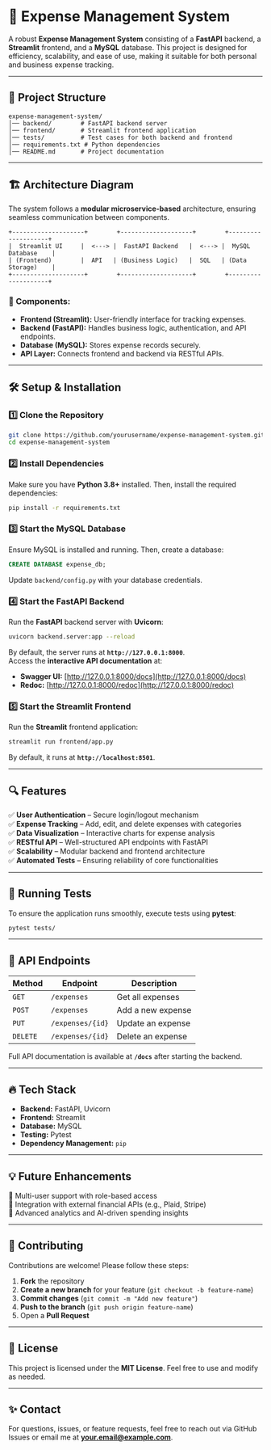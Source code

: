 # 🚀 Expense Management System

A robust **Expense Management System** consisting of a **FastAPI** backend, a **Streamlit** frontend, and a **MySQL** database. This project is designed for efficiency, scalability, and ease of use, making it suitable for both personal and business expense tracking.

---

## 📁 Project Structure  

```
expense-management-system/
│── backend/        # FastAPI backend server
│── frontend/       # Streamlit frontend application
│── tests/          # Test cases for both backend and frontend
│── requirements.txt # Python dependencies
│── README.md       # Project documentation
```  

---

## 🏗️ Architecture Diagram

The system follows a **modular microservice-based** architecture, ensuring seamless communication between components.  

```plaintext
+--------------------+        +--------------------+        +--------------------+
|  Streamlit UI     |  <---> |  FastAPI Backend   |  <---> |  MySQL Database    |
| (Frontend)        |  API   | (Business Logic)   |  SQL   | (Data Storage)    |
+--------------------+        +--------------------+        +--------------------+
```

### 📌 Components:
- **Frontend (Streamlit):** User-friendly interface for tracking expenses.
- **Backend (FastAPI):** Handles business logic, authentication, and API endpoints.
- **Database (MySQL):** Stores expense records securely.
- **API Layer:** Connects frontend and backend via RESTful APIs.

---

## 🛠️ Setup & Installation  

### 1️⃣ Clone the Repository  
```bash
git clone https://github.com/yourusername/expense-management-system.git
cd expense-management-system
```

### 2️⃣ Install Dependencies  
Make sure you have **Python 3.8+** installed. Then, install the required dependencies:  
```bash
pip install -r requirements.txt
```

### 3️⃣ Start the MySQL Database  
Ensure MySQL is installed and running. Then, create a database:  
```sql
CREATE DATABASE expense_db;
```
Update `backend/config.py` with your database credentials.

### 4️⃣ Start the FastAPI Backend  
Run the **FastAPI** backend server with **Uvicorn**:  
```bash
uvicorn backend.server:app --reload
```
By default, the server runs at **`http://127.0.0.1:8000`**.  
Access the **interactive API documentation** at:  
- **Swagger UI:** [http://127.0.0.1:8000/docs](http://127.0.0.1:8000/docs)  
- **Redoc:** [http://127.0.0.1:8000/redoc](http://127.0.0.1:8000/redoc)  

### 5️⃣ Start the Streamlit Frontend  
Run the **Streamlit** frontend application:  
```bash
streamlit run frontend/app.py
```
By default, it runs at **`http://localhost:8501`**.  

---

## 🔍 Features  

✅ **User Authentication** – Secure login/logout mechanism  
✅ **Expense Tracking** – Add, edit, and delete expenses with categories  
✅ **Data Visualization** – Interactive charts for expense analysis  
✅ **RESTful API** – Well-structured API endpoints with FastAPI  
✅ **Scalability** – Modular backend and frontend architecture  
✅ **Automated Tests** – Ensuring reliability of core functionalities  

---

## 🧪 Running Tests  

To ensure the application runs smoothly, execute tests using **pytest**:  
```bash
pytest tests/
```

---

## 📌 API Endpoints  

| Method  | Endpoint               | Description               |
|---------|------------------------|---------------------------|
| `GET`   | `/expenses`            | Get all expenses          |
| `POST`  | `/expenses`            | Add a new expense         |
| `PUT`   | `/expenses/{id}`        | Update an expense         |
| `DELETE`| `/expenses/{id}`        | Delete an expense         |

Full API documentation is available at **`/docs`** after starting the backend.

---

## 🔥 Tech Stack  

- **Backend:** FastAPI, Uvicorn  
- **Frontend:** Streamlit  
- **Database:** MySQL  
- **Testing:** Pytest  
- **Dependency Management:** `pip`  

---

## 💡 Future Enhancements  

🔹 Multi-user support with role-based access  
🔹 Integration with external financial APIs (e.g., Plaid, Stripe)  
🔹 Advanced analytics and AI-driven spending insights  

---

## 🤝 Contributing  

Contributions are welcome! Please follow these steps:  

1. **Fork** the repository  
2. **Create a new branch** for your feature (`git checkout -b feature-name`)  
3. **Commit changes** (`git commit -m "Add new feature"`)  
4. **Push to the branch** (`git push origin feature-name`)  
5. Open a **Pull Request**  

---

## 📜 License  

This project is licensed under the **MIT License**. Feel free to use and modify as needed.

---

## ✨ Contact  

For questions, issues, or feature requests, feel free to reach out via GitHub Issues or email me at **your.email@example.com**.

